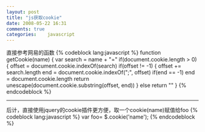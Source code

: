 ```yaml
---
layout: post
title: "js获取cookie"
date: 2008-05-22 16:31
comments: true
categories:    javascript
---
```

直接参考网易的函数
{% codeblock lang:javascript %}
function getCookie(name) {
   var search = name + "="
   if(document.cookie.length > 0) {
      offset = document.cookie.indexOf(search)
      if(offset != -1) {
         offset += search.length
         end = document.cookie.indexOf(";", offset)
         if(end == -1) end = document.cookie.length
         return unescape(document.cookie.substring(offset, end))
      }
      else return ""
   }
{% endcodeblock %}

<hr>
后计，直接使用jquery的cookie插件更方便，取一个cookie(name)赋值给foo
{% codeblock lang:javascript %}
var foo= $.cookie('name');
{% endcodeblock %}
